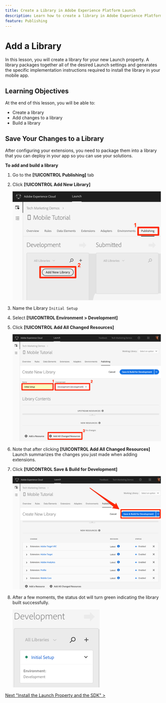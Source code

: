 ```yaml
---
title: Create a Library in Adobe Experience Platform Launch
description: Learn how to create a library in Adobe Experience Platform Launch. This lesson is part of the Implementing the Experience Cloud in Mobile iOS Objective-C Applications tutorial.
feature: Publishing
---
```


# Add a Library

In this lesson, you will create a library for your new Launch property. A library packages together all of the desired Launch settings and generates  the specific implementation instructions required to install the library in your mobile app.

## Learning Objectives

At the end of this lesson, you will be able to:

* Create a library
* Add changes to a library
* Build a library

## Save Your Changes to a Library

After configuring your extensions, you need to package them into a library that you can deploy in your app so you can use your solutions.

**To add and build a library**

1. Go to the **[!UICONTROL Publishing]** tab

1. Click **[!UICONTROL Add New Library]**

   ![Add New Library](images/mobile-launch-addNewLibrary.png)

1. Name the Library `Initial Setup`

1. Select **[!UICONTROL Environment > Development]**

1. Click **[!UICONTROL Add All Changed Resources]**

   ![Add All Changed Resources](images/mobile-launch-addAllChangedResources.png)

1. Note that after clicking **[!UICONTROL Add All Changed Resources]** Launch summarizes the changes you just made when adding extensions.

1. Click **[!UICONTROL Save & Build for Development]**

   ![Save and Build for Development](images/mobile-launch-saveAndBuild.png)

1. After a few moments, the status dot will turn green indicating the library built successfully.

    ![Library Built](images/mobile-launch-libraryBuilt.png)

[Next "Install the Launch Property and the SDK" >](launch-install-the-mobile-sdk.md)
